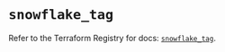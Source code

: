 # `snowflake_tag`

Refer to the Terraform Registry for docs: [`snowflake_tag`](https://registry.terraform.io/providers/snowflake-labs/snowflake/1.0.1/docs/resources/tag).
